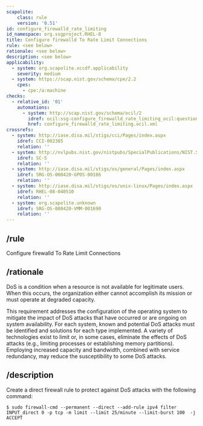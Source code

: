 ```yaml
---
scapolite:
    class: rule
    version: '0.51'
id: configure_firewalld_rate_limiting
id_namespace: org.ssgproject.RHEL-8
title: Configure firewalld To Rate Limit Connections
rule: <see below>
rationale: <see below>
description: <see below>
applicability:
  - system: org.scapolite.xccdf.applicability
    severity: medium
  - system: https://scap.nist.gov/schema/cpe/2.2
    cpes:
      - cpe:/a:machine
checks:
  - relative_id: '01'
    automations:
      - system: http://scap.nist.gov/schema/ocil/2
        idref: ocil:ssg-configure_firewalld_rate_limiting_ocil:questionnaire:1
        href: configure_firewalld_rate_limiting.ocil.xml
crossrefs:
  - system: http://iase.disa.mil/stigs/cci/Pages/index.aspx
    idref: CCI-002385
    relation: ''
  - system: http://nvlpubs.nist.gov/nistpubs/SpecialPublications/NIST.SP.800-53r4.pdf
    idref: SC-5
    relation: ''
  - system: http://iase.disa.mil/stigs/os/general/Pages/index.aspx
    idref: SRG-OS-000420-GPOS-00186
    relation: ''
  - system: http://iase.disa.mil/stigs/os/unix-linux/Pages/index.aspx
    idref: RHEL-08-040510
    relation: ''
  - system: org.scapolite.unknown
    idref: SRG-OS-000420-VMM-001690
    relation: ''
---
```



## /rule

Configure firewalld To Rate Limit Connections

## /rationale

DoS
is a condition when a resource is not available for legitimate users.
When this occurs, the organization either cannot accomplish its mission
or must operate at degraded capacity.  
  
This requirement addresses the configuration of the operating system to
mitigate the impact of DoS attacks that have occurred or are ongoing on
system availability. For each system, known and potential DoS attacks
must be identified and solutions for each type implemented. A variety of
technologies exist to limit or, in some cases, eliminate the effects of
DoS attacks (e.g., limiting processes or establishing memory
partitions). Employing increased capacity and bandwidth, combined with
service redundancy, may reduce the susceptibility to some DoS attacks.

## /description

Create
a direct firewall rule to protect against DoS attacks with the following
command:

``` 
$ sudo firewall-cmd --permanent --direct --add-rule ipv4 filter INPUT_direct 0 -p tcp -m limit --limit 25/minute --limit-burst 100  -j ACCEPT
```
